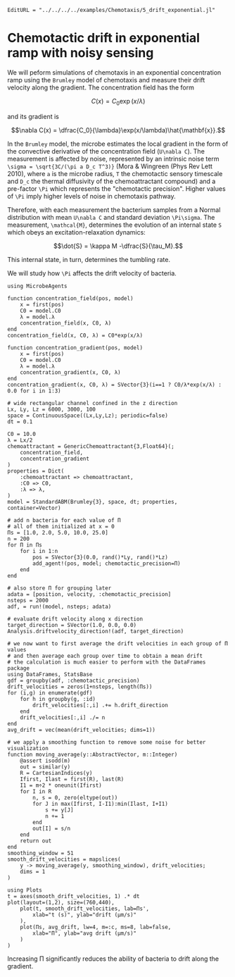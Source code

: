 ```@meta
EditURL = "../../../../examples/Chemotaxis/5_drift_exponential.jl"
```

# Chemotactic drift in exponential ramp with noisy sensing

We will peform simulations of chemotaxis in an exponential concentration
ramp using the `Brumley` model of chemotaxis and measure their drift velocity
along the gradient.
The concentration field has the form
```math
C(x) = C_0\exp(x/λ)
```
and its gradient is
```math
\nabla C(x) = \dfrac{C_0}{\lambda}\exp(x/\lambda)\hat{\mathbf{x}}.
```

In the `Brumley` model, the microbe estimates the local gradient in the form of
the convective derivative of the concentration field (``U\nabla C``).
The measurement is affected by noise, represented by an intrinsic
noise term ``\sigma = \sqrt{3C/(\pi a D_c T^3)}`` (Mora & Wingreen (Phys Rev Lett 2010),
where ``a`` is the microbe radius, ``T`` the chemotactic sensory timescale
and ``D_c`` the thermal diffusivity of the chemoattractant compound)
and a pre-factor ``\Pi`` which represents the "chemotactic precision".
Higher values of ``\Pi`` imply higher levels of noise in chemotaxis pathway.

Therefore, with each measurement the bacterium samples from a Normal distribution
with mean ``U\nabla C`` and standard deviation ``\Pi\sigma``.
The measurement, ``\mathcal{M}``, determines the evolution of an internal state
``S`` which obeys an excitation-relaxation dynamics:
```math
\dot{S} = \kappa M -\dfrac{S}{\tau_M}.
```
This internal state, in turn, determines the tumbling rate.

We will study how ``\Pi`` affects the drift velocity of bacteria.

````@example 5_drift_exponential
using MicrobeAgents

function concentration_field(pos, model)
    x = first(pos)
    C0 = model.C0
    λ = model.λ
    concentration_field(x, C0, λ)
end
concentration_field(x, C0, λ) = C0*exp(x/λ)

function concentration_gradient(pos, model)
    x = first(pos)
    C0 = model.C0
    λ = model.λ
    concentration_gradient(x, C0, λ)
end
concentration_gradient(x, C0, λ) = SVector{3}(i==1 ? C0/λ*exp(x/λ) : 0.0 for i in 1:3)

# wide rectangular channel confined in the z direction
Lx, Ly, Lz = 6000, 3000, 100
space = ContinuousSpace((Lx,Ly,Lz); periodic=false)
dt = 0.1

C0 = 10.0
λ = Lx/2
chemoattractant = GenericChemoattractant{3,Float64}(;
    concentration_field,
    concentration_gradient
)
properties = Dict(
    :chemoattractant => chemoattractant,
    :C0 => C0,
    :λ => λ,
)
model = StandardABM(Brumley{3}, space, dt; properties, container=Vector)

# add n bacteria for each value of Π
# all of them initialized at x = 0
Πs = [1.0, 2.0, 5.0, 10.0, 25.0]
n = 200
for Π in Πs
    for i in 1:n
        pos = SVector{3}(0.0, rand()*Ly, rand()*Lz)
        add_agent!(pos, model; chemotactic_precision=Π)
    end
end

# also store Π for grouping later
adata = [position, velocity, :chemotactic_precision]
nsteps = 2000
adf, = run!(model, nsteps; adata)

# evaluate drift velocity along x direction
target_direction = SVector(1.0, 0.0, 0.0)
Analysis.driftvelocity_direction!(adf, target_direction)

# we now want to first average the drift velocities in each group of Π values
# and then average each group over time to obtain a mean drift
# the calculation is much easier to perform with the DataFrames package
using DataFrames, StatsBase
gdf = groupby(adf, :chemotactic_precision)
drift_velocities = zeros(1+nsteps, length(Πs))
for (i,g) in enumerate(gdf)
    for h in groupby(g, :id)
        drift_velocities[:,i] .+= h.drift_direction
    end
    drift_velocities[:,i] ./= n
end
avg_drift = vec(mean(drift_velocities; dims=1))

# we apply a smoothing function to remove some noise for better visualization
function moving_average(y::AbstractVector, m::Integer)
    @assert isodd(m)
    out = similar(y)
    R = CartesianIndices(y)
    Ifirst, Ilast = first(R), last(R)
    I1 = m÷2 * oneunit(Ifirst)
    for I in R
        n, s = 0, zero(eltype(out))
        for J in max(Ifirst, I-I1):min(Ilast, I+I1)
            s += y[J]
            n += 1
        end
        out[I] = s/n
    end
    return out
end
smoothing_window = 51
smooth_drift_velocities = mapslices(
    y -> moving_average(y, smoothing_window), drift_velocities;
    dims = 1
)

using Plots
t = axes(smooth_drift_velocities, 1) .* dt
plot(layout=(1,2), size=(760,440),
    plot(t, smooth_drift_velocities, lab=Πs',
        xlab="t (s)", ylab="drift (μm/s)"
    ),
    plot(Πs, avg_drift, lw=4, m=:c, ms=8, lab=false,
        xlab="Π", ylab="avg drift (μm/s)"
    )
)
````

Increasing Π significantly reduces the ability of bacteria to drift
along the gradient.

